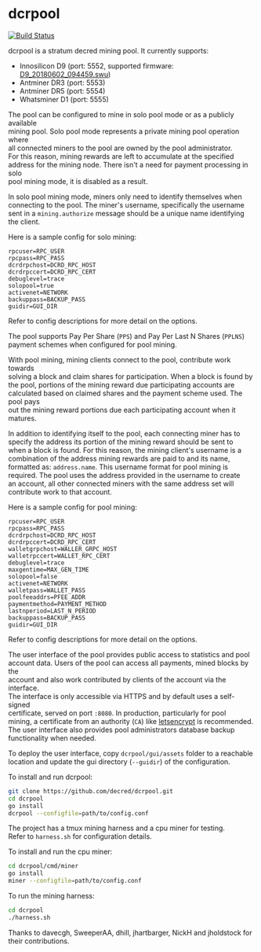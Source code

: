 # dcrpool 

[![Build Status](https://travis-ci.com/decred/dcrpool.svg?branch=master)](https://travis-ci.com/decred/dcrpool)

dcrpool is a stratum decred mining pool. It currently supports:
* Innosilicon D9 (port: 5552, supported firmware: [D9_20180602_094459.swu](https://drive.google.com/open?id=1wofB_OUDkB2gxz_IS7wM8Br6ogKdYDmY))
* Antminer DR3 (port: 5553)
* Antminer DR5 (port: 5554) 
* Whatsminer D1 (port: 5555)

The pool can be configured to mine in solo pool mode or as a publicly available  
mining pool.  Solo pool mode represents a private mining pool operation where  
all connected miners to the pool are owned by the pool administrator.  
For this reason, mining rewards are left to accumulate at the specified  
address for the mining node. There isn't a need for payment processing in solo  
pool mining mode, it is disabled as a result. 

In solo pool mining mode, miners only need to identify themselves when  
connecting to the pool. The miner's username, specifically the username  
sent in a `mining.authorize` message should be a unique name identifying  
the client.

Here is a sample config for solo mining:

```
rpcuser=RPC_USER
rpcpass=RPC_PASS
dcrdrpchost=DCRD_RPC_HOST
dcrdrpccert=DCRD_RPC_CERT
debuglevel=trace
solopool=true
activenet=NETWORK
backuppass=BACKUP_PASS
guidir=GUI_DIR
```

Refer to config descriptions for more detail on the options.

The pool supports Pay Per Share (`PPS`) and Pay Per Last N Shares (`PPLNS`)  
payment schemes when configured for pool mining.

With pool mining, mining clients connect to the pool, contribute work towards  
solving a block and claim shares for participation. When a block is found by  
the pool, portions of the mining reward due participating accounts are  
calculated based on claimed shares and the payment scheme used. The pool pays  
out the mining reward portions due each participating account when it matures.

In addition to identifying itself to the pool, each connecting miner has to  
specify the address its portion of the mining reward should be sent to   
when a block is found. For this reason, the mining client's username is a  
combination of the address mining rewards are paid to and its name,  
formatted as: `address.name`. This username format for pool mining is  
required. The pool uses the address provided in the username to create  
an account, all other connected miners with the same address set will   
contribute work to that account.  

Here is a sample config for pool mining:
```
rpcuser=RPC_USER
rpcpass=RPC_PASS
dcrdrpchost=DCRD_RPC_HOST
dcrdrpccert=DCRD_RPC_CERT
walletgrpchost=WALLER_GRPC_HOST
walletrpccert=WALLET_RPC_CERT
debuglevel=trace
maxgentime=MAX_GEN_TIME
solopool=false
activenet=NETWORK
walletpass=WALLET_PASS
poolfeeaddrs=PFEE_ADDR
paymentmethod=PAYMENT_METHOD
lastnperiod=LAST_N_PERIOD
backuppass=BACKUP_PASS
guidir=GUI_DIR
```

Refer to config descriptions for more detail on the options.

The user interface of the pool provides public access to statistics and pool  
account data. Users of the pool can access all payments, mined blocks by the  
account and also work contributed by clients of the account via the interface.  
The interface is only accessible via HTTPS and by default uses a self-signed  
certificate, served on port `:8080`. In production, particularly for pool  
mining, a certificate from an authority (`CA`) like [letsencrypt](https://letsencrypt.org/) is recommended.  
The user interface also provides pool administrators database backup  
functionality when needed.

To deploy the user interface, copy `dcrpool/gui/assets` folder to a reachable 
location and update the gui directory (`--guidir`) of the 
configuration.

To install and run dcrpool:  

```sh
git clone https://github.com/decred/dcrpool.git
cd dcrpool 
go install 
dcrpool --configfile=path/to/config.conf 
```

The project has a tmux mining harness and a cpu miner for testing.  
Refer to `harness.sh` for configuration details. 

To install and run the cpu miner:  

```sh
cd dcrpool/cmd/miner 
go install 
miner --configfile=path/to/config.conf 
```

To run the mining harness:  

```sh
cd dcrpool
./harness.sh 
```

Thanks to davecgh, SweeperAA, dhill, jhartbarger, NickH and jholdstock for their
contributions.
